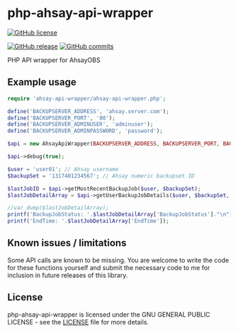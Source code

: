 # php-ahsay-api-wrapper
[![GitHub license](https://img.shields.io/github/license/hannesbe/php-ahsay-api-wrapper.svg)](https://raw.githubusercontent.com/hannesbe/php-ahsay-api-wrapper/master/LICENSE)

[![GitHub release](https://img.shields.io/github/release/hannesbe/php-ahsay-api-wrapper.svg)](https://github.com/hannesbe/php-ahsay-api-wrapper/releases) [![GitHub commits](https://img.shields.io/github/commits-since/hannesbe/php-ahsay-api-wrapper/1.1.svg)](https://github.com/hannesbe/php-ahsay-api-wrapper/commits/1.1)

PHP API wrapper for AhsayOBS

## Example usage

```php
require 'ahsay-api-wrapper/ahsay-api-wrapper.php';

define('BACKUPSERVER_ADDRESS', 'ahsay.server.com');
define('BACKUPSERVER_PORT', '80');
define('BACKUPSERVER_ADMINUSER', 'adminuser');
define('BACKUPSERVER_ADMINPASSWORD', 'password');

$api = new AhsayApiWrapper(BACKUPSERVER_ADDRESS, BACKUPSERVER_PORT, BACKUPSERVER_ADMINUSER, BACKUPSERVER_ADMINPASSWORD);

$api->debug(true);

$user = 'user01'; // Ahsay username
$backupSet = '1317401234567'; // Ahsay numeric backupset ID

$lastJobID = $api->getMostRecentBackupJob($user, $backupSet);
$lastJobDetailArray = $api->getUserBackupJobDetails($user, $backupSet, $lastJobID)['@attributes'];

//var_dump($lastJobDetailArray);
printf('BackupJobStatus: '.$lastJobDetailArray['BackupJobStatus']."\n");
printf('EndTime: '.$lastJobDetailArray['EndTime']);

```
## Known issues / limitations
Some API calls are known to be missing.  You are welcome to write the code for these functions yourself and submit the necessary code to me for inclusion in future releases of this library.

## License

php-ahsay-api-wrapper is licensed under the GNU GENERAL PUBLIC LICENSE - see the [LICENSE](LICENSE) file for more details.
